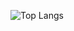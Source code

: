 ![Top Langs](https://github-readme-stats.vercel.app/api/top-langs/?username=Mukolasliusar&layout=compact)

